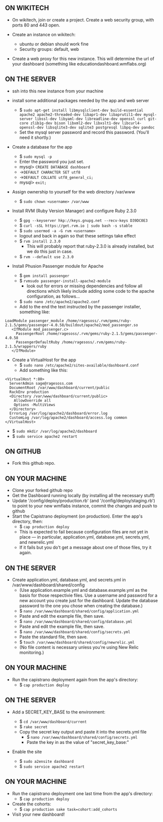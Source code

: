 ON WIKITECH
-------------

- On wikitech, join or create a project. Create a web security group, with ports 80 and 443 open.

- Create an instance on wikitech:
  - ubuntu or debian should work fine
  - Security groups: default, web

- Create a web proxy for this new instance. This will determine the url of your dashboard (something like educationdashboard.wmflabs.org)

ON THE SERVER
-------------

- ssh into this new instance from your machine

- install some additional packages needed by the app and web server
  - $ `sudo apt-get install libmysqlclient-dev build-essential apache2 apache2-threaded-dev libapr1-dev libaprutil1-dev mysql-server libssl-dev libyaml-dev libreadline-dev openssl curl git-core zlib1g-dev bison libxml2-dev libxslt1-dev libcurl4-openssl-dev libsqlite3-dev sqlite3 postgresql libpq-dev pandoc`
  - Set the mysql server password and record this password. (You'll need it shortly.)

- Create a database for the app
  - $ `sudo mysql -p`
  - Enter the password you just set.
  - mysql> `CREATE DATABASE dashboard`
  - ->`DEFAULT CHARACTER SET utf8`
  - ->`DEFAULT COLLATE utf8_general_ci;`
  - mysql> `exit;`

- Assign ownership to yourself for the web directory /var/www
  - $ `sudo chown <username> /var/www`

- Install RVM (Ruby Version Manager) and configure Ruby 2.3.0
  - $ `gpg --keyserver hkp://keys.gnupg.net --recv-keys D39DC0E3`
  - $ `curl -sSL https://get.rvm.io | sudo bash -s stable`
  - $ `sudo usermod -a -G rvm <username>`
  - logout and back in again so that these settings take effect
  - $ `rvm install 2.3.0`
    - This will probably report that ruby-2.3.0 is already installed, but we do this just in case.
  - $ `rvm --default use 2.3.0`

- Install Phusion Passenger module for Apache
  - $ `gem install passenger`
  - $ `rvmsudo passenger-install-apache2-module`
    - look out for errors or missing dependencies and follow all directions which likely include adding some code to the apache configuration, as follows...
  - $ `sudo nano /etc/apache2/apache2.conf`
  - Add to the end the text instructed by the passenger installer, something like:

```
LoadModule passenger_module /home/ragesoss/.rvm/gems/ruby-2.1.5/gems/passenger-4.0.58/buildout/apache2/mod_passenger.so
   <IfModule mod_passenger.c>
     PassengerRoot /home/ragesoss/.rvm/gems/ruby-2.1.5/gems/passenger-4.0.58
     PassengerDefaultRuby /home/ragesoss/.rvm/gems/ruby-2.1.5/wrappers/ruby
   </IfModule>
```

- Create a VirtualHost for the app
  - $ `sudo nano /etc/apache2/sites-available/dashboard.conf`
  - Add something like this:

```
<VirtualHost *:80>
  ServerAdmin sage@ragesoss.com
  DocumentRoot /var/www/dashboard/current/public
  RackEnv production
  <Directory /var/www/dashboard/current/public>
    AllowOverride all
    Options -MultiViews
  </Directory>
  ErrorLog /var/log/apache2/dashboard/error.log
  CustomLog /var/log/apache2/dashboard/access.log common
</VirtualHost>
```
  - $ `sudo mkdir /var/log/apache2/dashboard`
  - $ `sudo service apache2 restart`


ON GITHUB
-------------

- Fork this github repo.


ON YOUR MACHINE
-------------

- Clone your forked github repo
- Get the Dashboard running locally (by installing all the necessary stuff)
- Update '/config/deploy/production.rb' (and '/config/deploy/staging.rb') to point to your new wmflabs instance, commit the changes and push to github
- Start the Capistrano deployment (on production). Enter the app's directory, then:
  - $ `cap production deploy`
  - This is expected to fail because configuration files are not yet in place — in particular, application.yml, database.yml, secrets.yml, and newrelic.yml
   - If it fails but you do't get a message about one of those files, try it again.


ON THE SERVER
-------------

- Create application.yml, database.yml, and secrets.yml in /var/www/dashboard/shared/config
   - (Use application.example.yml and database.example.yml as the basis for those respectivie files. Use a username and password for a new account you create just for the dashboard. Update the database password to the one you chose when creating the database.)
  - $ `nano /var/www/dashboard/shared/config/application.yml`
  - Paste and edit the example file, then save.
  - $ `nano /var/www/dashboard/shared/config/database.yml`
  - Paste and edit the example file, then save.
  - $ `nano /var/www/dashboard/shared/config/secrets.yml`
  - Paste the standard file, then save.
  - $ `touch /var/www/dashboard/shared/config/newrelic.yml`
  - (No file content is necessary unless you're using New Relic monitoring.)

ON YOUR MACHINE
-------------

- Run the capistrano deployment again from the app's directory:
  - $ `cap production deploy`


ON THE SERVER
-------------

- Add a SECRET_KEY_BASE to the environment:
  - $ `cd /var/www/dashboard/current`
  - $ `rake secret`
  - Copy the secret key output and paste it into the secrets.yml file
    - $ `nano /var/www/dashboard/shared/config/secrets.yml`
    - Paste the key in as the value of "secret_key_base:"

- Enable the site
  - $ `sudo a2ensite dashboard`
  - $ `sudo service apache2 restart`


ON YOUR MACHINE
-------------

- Run the capistrano deployment one last time from the app's directory:
  - $ `cap production deploy`
- Create the cohorts:
  - $ `cap production sake task=cohort:add_cohorts`
- Visit your new dashboard!
